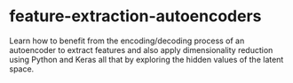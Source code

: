 # feature-extraction-autoencoders
Learn how to benefit from the encoding/decoding process of an autoencoder to extract features and also apply dimensionality reduction using Python and Keras all that by exploring the hidden values of the latent space.

